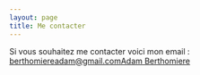 ```yaml
---
layout: page
title: Me contacter
---
```


Si vous souhaitez me contacter voici mon email : berthomiereadam@gmail.com<a href=berthomiereadam@gmail.com>Adam Berthomiere</a> 

